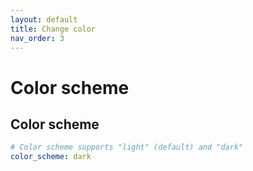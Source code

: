 ```yaml
---
layout: default
title: Change color
nav_order: 3
---
```



# Color scheme

## Color scheme

```yaml
# Color scheme supports "light" (default) and "dark"
color_scheme: dark
```
 
